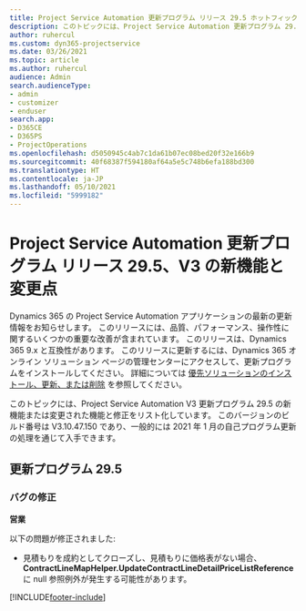 ```yaml
---
title: Project Service Automation 更新プログラム リリース 29.5 ホットフィックス、V3 の新機能と変更点
description: このトピックには、Project Service Automation 更新プログラム 29.5 ホットフィックス、V3 で利用可能な機能と修正をリスト化しています。
author: ruhercul
ms.custom: dyn365-projectservice
ms.date: 03/26/2021
ms.topic: article
ms.author: ruhercul
audience: Admin
search.audienceType:
- admin
- customizer
- enduser
search.app:
- D365CE
- D365PS
- ProjectOperations
ms.openlocfilehash: d5050945c4ab7c1da61b07ec08bed20f32e166b9
ms.sourcegitcommit: 40f68387f594180af64a5e5c748b6efa188bd300
ms.translationtype: HT
ms.contentlocale: ja-JP
ms.lasthandoff: 05/10/2021
ms.locfileid: "5999182"
---
```

# <a name="whats-new-or-changed-in-project-service-automation-update-release-295-v3"></a>Project Service Automation 更新プログラム リリース 29.5、V3 の新機能と変更点

Dynamics 365 の Project Service Automation アプリケーションの最新の更新情報をお知らせします。 このリリースには、品質、パフォーマンス、操作性に関するいくつかの重要な改善が含まれています。 このリリースは、Dynamics 365 9.x と互換性があります。 このリリースに更新するには、Dynamics 365 オンライン ソリューション ページの管理センターにアクセスして、更新プログラムをインストールしてください。 詳細については [優先ソリューションのインストール、更新、または削除](/power-platform/admin/install-remove-preferred-solution.md) を参照してください。

このトピックには、Project Service Automation V3 更新プログラム 29.5 の新機能または変更された機能と修正をリスト化しています。 このバージョンのビルド番号は V3.10.47.150 であり、一般的には 2021 年 1 月の自己プログラム更新の処理を通じて入手できます。

## <a name="update-release-295"></a>更新プログラム 29.5

### <a name="bug-fixes"></a>バグの修正


**営業**

以下の問題が修正されました:

- 見積もりを成約としてクローズし、見積もりに価格表がない場合、**ContractLineMapHelper.UpdateContractLineDetailPriceListReference** に null 参照例外が発生する可能性があります。


[!INCLUDE[footer-include](../includes/footer-banner.md)]
